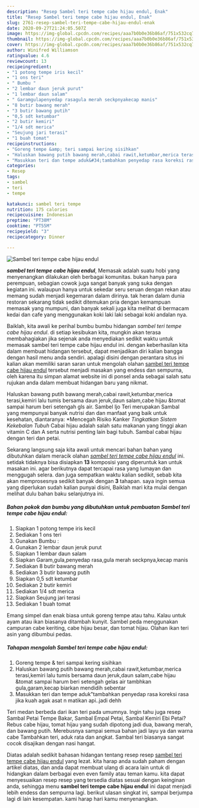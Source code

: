 ```yaml
---
description: "Resep Sambel teri tempe cabe hijau endul, Enak"
title: "Resep Sambel teri tempe cabe hijau endul, Enak"
slug: 2761-resep-sambel-teri-tempe-cabe-hijau-endul-enak
date: 2020-09-27T21:24:05.507Z
image: https://img-global.cpcdn.com/recipes/aaa7b0b0e36b86af/751x532cq70/sambel-teri-tempe-cabe-hijau-endul-foto-resep-utama.jpg
thumbnail: https://img-global.cpcdn.com/recipes/aaa7b0b0e36b86af/751x532cq70/sambel-teri-tempe-cabe-hijau-endul-foto-resep-utama.jpg
cover: https://img-global.cpcdn.com/recipes/aaa7b0b0e36b86af/751x532cq70/sambel-teri-tempe-cabe-hijau-endul-foto-resep-utama.jpg
author: Winifred Williamson
ratingvalue: 4.6
reviewcount: 13
recipeingredient:
- "1 potong tempe iris kecil"
- "1 ons teri"
- " Bumbu "
- "2 lembar daun jeruk purut"
- "1 lembar daun salam"
- " Garamgulapenyedap rasagula merah seckpnyakecap manis"
- "8 butir bawang merah"
- "3 butir bawang putih"
- "0,5 sdt ketumbar"
- "2 butir kemiri"
- "1/4 sdt merica"
- "Seujung jari terasi"
- "1 buah tomat"
recipeinstructions:
- "Goreng tempe &amp; teri sampai kering sisihkan"
- "Haluskan bawang putih bawang merah,cabai rawit,ketumbar,merica terasi,kemiri lalu tumis bersama daun jeruk,daun salam,cabe hijau &amp;tomat sampai harum beri setengah gelas air tambhkan gula,garam,kecap biarkan mendidih sebentar"
- "Masukkan teri dan tempe aduk&#34;tambahkan penyedap rasa koreksi rasa jika kuah agak asat n matikan api..jadi dehh"
categories:
- Resep
tags:
- sambel
- teri
- tempe

katakunci: sambel teri tempe 
nutrition: 175 calories
recipecuisine: Indonesian
preptime: "PT38M"
cooktime: "PT55M"
recipeyield: "3"
recipecategory: Dinner

---
```



![Sambel teri tempe cabe hijau endul](https://img-global.cpcdn.com/recipes/aaa7b0b0e36b86af/751x532cq70/sambel-teri-tempe-cabe-hijau-endul-foto-resep-utama.jpg)

<b><i>sambel teri tempe cabe hijau endul</i></b>, Memasak adalah suatu hobi yang menyenangkan dilakukan oleh berbagai komunitas. bukan hanya para perempuan, sebagian cowok juga sangat banyak yang suka dengan kegiatan ini. walaupun hanya untuk sekedar seru seruan dengan rekan atau memang sudah menjadi kegemaran dalam dirinya. tak heran dalam dunia restoran sekarang tidak sedikit ditemukan pria dengan kemampuan memasak yang mumpuni, dan banyak sekali juga kita melihat di bermacam kedai dan cafe yang menggunakan koki laki laki sebagai koki andalan nya.

Baiklah, kita awali ke perihal bumbu bumbu hidangan <i>sambel teri tempe cabe hijau endul</i>. di setiap kesibukan kita, mungkin akan terasa membahagiakan jika sejenak anda menyediakan sedikit waktu untuk memasak sambel teri tempe cabe hijau endul ini. dengan keberhasilan kita dalam membuat hidangan tersebut, dapat menjadikan diri kalian bangga dengan hasil menu anda sendiri. apalagi disini dengan perantara situs ini kalian akan memiliki saran saran untuk mengolah olahan <u>sambel teri tempe cabe hijau endul</u> tersebut menjadi masakan yang endess dan sempurna, oleh karena itu simpan alamat website ini di ponsel anda sebagai salah satu rujukan anda dalam membuat hidangan baru yang nikmat.

Haluskan bawang putih bawang merah,cabai rawit,ketumbar,merica terasi,kemiri lalu tumis bersama daun jeruk,daun salam,cabe hijau &amp;tomat sampai harum beri setengah gls air. Sambel Ijo Teri merupakan Sambal yang mempunyai banyak nutrisi dan dan manfaat yang baik untuk kesehatan, diantaranya: *Mencegah Risiko Kanker *Tingkatkan Sistem Kekebalan Tubuh* Cabai hijau adalah salah satu makanan yang tinggi akan vitamin C dan A serta nutrisi penting lain bagi tubuh. Sambal cabai hijau dengan teri dan petai.


Sekarang langsung saja kita awali untuk mencari bahan bahan yang dibutuhkan dalam meracik olahan <u><i>sambel teri tempe cabe hijau endul</i></u> ini. setidak tidaknya bisa disiapkan <b>13</b> komposisi yang diperuntuk kan untuk masakan ini. agar berikutnya dapat tercapai rasa yang lumayan dan menggugah selera. dan juga sempatkan waktu kalian sedikit, sebab kita akan memprosesnya sedikit banyak dengan <b>3</b> tahapan. saya ingin semua yang diperlukan sudah kalian punyai disini, Baiklah mari kita mulai dengan melihat dulu bahan baku selanjutnya ini.

<!--inarticleads1-->

##### Bahan pokok dan bumbu yang dibutuhkan untuk pembuatan Sambel teri tempe cabe hijau endul:

1. Siapkan 1 potong tempe iris kecil
1. Sediakan 1 ons teri
1. Gunakan  Bumbu :
1. Gunakan 2 lembar daun jeruk purut
1. Siapkan 1 lembar daun salam
1. Siapkan  Garam,gula,penyedap rasa,gula merah seckpnya,kecap manis
1. Sediakan 8 butir bawang merah
1. Sediakan 3 butir bawang putih
1. Siapkan 0,5 sdt ketumbar
1. Sediakan 2 butir kemiri
1. Sediakan 1/4 sdt merica
1. Siapkan Seujung jari terasi
1. Sediakan 1 buah tomat


Emang simpel dan enak biasa untuk goreng tempe atau tahu. Kalau untuk ayam atau ikan biasanya ditambah kunyit. Sambel peda menggunakan campuran cabe keriting, cabe hijau besar, dan tomat hijau. Olahan ikan teri asin yang dibumbui pedas. 

<!--inarticleads2-->

##### Tahapan mengolah Sambel teri tempe cabe hijau endul:

1. Goreng tempe &amp; teri sampai kering sisihkan
1. Haluskan bawang putih bawang merah,cabai rawit,ketumbar,merica terasi,kemiri lalu tumis bersama daun jeruk,daun salam,cabe hijau &amp;tomat sampai harum beri setengah gelas air tambhkan gula,garam,kecap biarkan mendidih sebentar
1. Masukkan teri dan tempe aduk&#34;tambahkan penyedap rasa koreksi rasa jika kuah agak asat n matikan api..jadi dehh


Teri medan berbeda dari ikan teri pada umumnya. Ingin tahu juga resep Sambal Petai Tempe Bakar, Sambal Empal Petai, Sambal Kemiri Ebi Petai? Rebus cabe hijau, tomat hijau yang sudah dipotong jadi dua, bawang merah, dan bawang putih. Merebusnya sampai semua bahan jadi layu ya dan warna cabe Tambahkan teri, aduk rata dan angkat. Sambal teri biasanya sangat cocok disajikan dengan nasi hangat. 

Diatas adalah sedikit bahasan hidangan tentang resep resep <u>sambel teri tempe cabe hijau endul</u> yang lezat. kita harap anda sudah paham dengan artikel diatas, dan anda dapat membuat ulang di acara lain untuk di hidangkan dalam berbagai even even family atau teman kamu. kita dapat menyesuaikan resep resep yang tersedia diatas sesuai dengan keinginan anda, sehingga menu <b>sambel teri tempe cabe hijau endul</b> ini dapat menjadi lebih endess dan sempurna lagi. berikut ulasan singkat ini, sampai berjumpa lagi di lain kesempatan. kami harap hari kamu menyenangkan.
